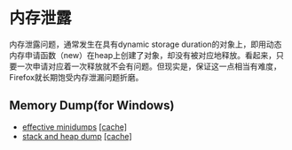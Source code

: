 # 内存泄露

内存泄露问题，通常发生在具有dynamic storage duration的对象上，即用动态内存申请函数（new）在heap上创建了对象，却没有被对应地释放。看起来，只要一次申请对应着一次释放就不会有问题。但现实是，保证这一点相当有难度，Firefox就长期饱受内存泄漏问题折磨。

## Memory Dump(for Windows)

* [effective minidumps](http://www.debuginfo.com/articles/effminidumps.html) [[cache]](ref/effective_minidumps.html)
* [stack and heap dump](http://blog.aaronballman.com/2011/05/generating-a-minidump/) [[cache]](ref/generating_a_minidump.html)

